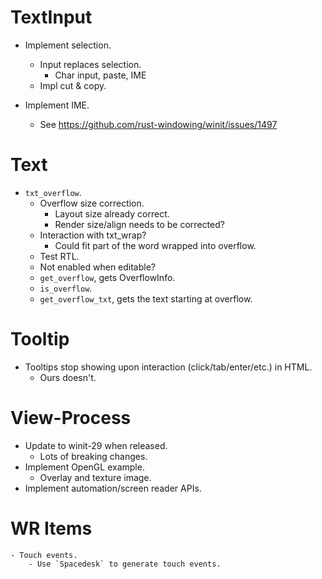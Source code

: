 # TextInput

* Implement selection.
    - Input replaces selection.
        - Char input, paste, IME
    - Impl cut & copy.

* Implement IME.
    - See https://github.com/rust-windowing/winit/issues/1497

# Text

* `txt_overflow`.
    - Overflow size correction.
        - Layout size already correct.
        - Render size/align needs to be corrected?
    - Interaction with txt_wrap?
        - Could fit part of the word wrapped into overflow.
    - Test RTL.
    - Not enabled when editable?
    - `get_overflow`, gets OverflowInfo.
    - `is_overflow`.
    - `get_overflow_txt`, gets the text starting at overflow.

# Tooltip

* Tooltips stop showing upon interaction (click/tab/enter/etc.) in HTML.
    - Ours doesn't.

# View-Process

* Update to winit-29 when released.
    - Lots of breaking changes.
* Implement OpenGL example.
    - Overlay and texture image.
* Implement automation/screen reader APIs.

# WR Items
    - Touch events.
        - Use `Spacedesk` to generate touch events.
